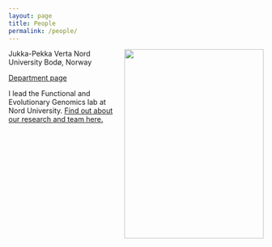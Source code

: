 ```yaml
---
layout: page
title: People
permalink: /people/
---
```


<img align="right" width="275" height="375" src="http://jpverta.github.io/figures/IMG_7450.jpeg">
Jukka-Pekka Verta  
Nord University
Bodø, Norway

[Department page](https://www.nord.no/en/about/employees/jukka-pekka-verta)  

I lead the Functional and Evolutionary Genomics lab at Nord University. [Find out about our research and team here.](https://feg-lab.github.io)
